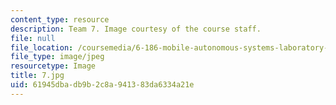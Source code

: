 ```yaml
---
content_type: resource
description: Team 7. Image courtesy of the course staff.
file: null
file_location: /coursemedia/6-186-mobile-autonomous-systems-laboratory-january-iap-2005/61945dbadb9b2c8a941383da6334a21e_7.jpg
file_type: image/jpeg
resourcetype: Image
title: 7.jpg
uid: 61945dba-db9b-2c8a-9413-83da6334a21e
---
```

